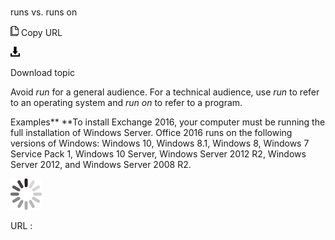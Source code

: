 # 

runs vs. runs on

![Copy URL](media/runs-vs-runs-on/Copy.png)
Copy URL

![Download](media/runs-vs-runs-on/Download.png)

Download topic

Avoid *run* for a general audience. For a technical audience, use *run* to refer to an operating system and *run on* to refer to a program. 

Examples**
**To install Exchange 2016, your computer must be running the full installation of Windows Server.
Office 2016 runs on the following versions of Windows: Windows
10, Windows 8.1, Windows 8, Windows 7 Service Pack 1, Windows 10
Server, Windows Server 2012 R2, Windows Server 2012, and Windows Server
2008 R2.

![In progress](media/runs-vs-runs-on/activity-large.gif)

URL :
